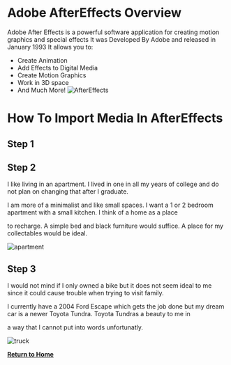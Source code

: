 # Adobe AfterEffects Overview

Adobe After Effects is a powerful software application for creating motion graphics and special effects 
It was Developed By Adobe and released in January 1993
It allows you to:
* Create Animation
* Add Effects to Digital Media
* Create Motion Graphics
* Work in 3D space
* And Much More!
![AfterEffects](https://assets.rocketstock.com/uploads/2016/02/After-Effects-Interface.jpg)

# How To Import Media In AfterEffects

## Step 1






## Step 2


I like living in an apartment. I lived in one in all my years of college and do not plan on changing that after I graduate.

I am more of a minimalist and like small spaces. I want a 1 or 2 bedroom apartment with a small kitchen. I think of a home as a place

to recharge. A simple bed and black furniture would suffice. A place for my collectables would be ideal.

![apartment](https://user-images.githubusercontent.com/97974825/158632622-a6d1643c-94d2-45ca-946a-253acb8cbaf1.jpg)


## Step 3


I would not mind if I only owned a bike but it does not seem ideal to me since it could cause trouble when trying to visit family.

I currently have a 2004 Ford Escape which gets the job done but my dream car is a newer Toyota Tundra. Toyota Tundras a beauty to me in

a way that I cannot put into words unfortunatly.

![truck](https://user-images.githubusercontent.com/97974825/158632798-16a88631-04d0-4fb7-a5bc-3d318b6711cc.jpg)

[**Return to Home**](README.md)
